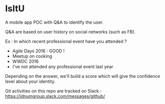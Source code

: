 # IsItU
A mobile app POC with Q&amp;A to identify the user.

Q&A are based on user history on social networks (such as FB). 

Ex : 
In which recent professional event have you attended ?

- Agile Days 2016 : GOOD !
- Meetup on cooking
- WWDC 2016
- I've not attended any professional event last year

Depending on the answer, we'll build a score which will give the confidence level about your identity. 


Git activities on this repo are tracked on Slack : https://idnumgroup.slack.com/messages/github/

